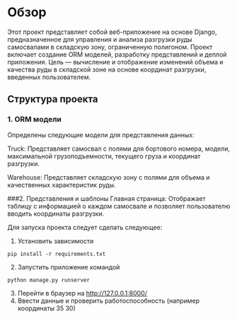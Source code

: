 # Обзор

Этот проект представляет собой веб-приложение на основе Django, предназначенное для управления и анализа разгрузки руды самосвалами в складскую зону, ограниченную полигоном. Проект включает создание ORM моделей, разработку представлений и деплой приложения. Цель — вычисление и отображение изменений объема и качества руды в складской зоне на основе координат разгрузки, введенных пользователем.

## Структура проекта
### 1. ORM модели
Определены следующие модели для представления данных:

Truck: Представляет самосвал с полями для бортового номера, модели, максимальной грузоподъемности, текущего груза и координат разгрузки.

Warehouse: Представляет складскую зону с полями для объема и качественных характеристик руды.

###2. Представления и шаблоны
Главная страница: Отображает таблицу с информацией о каждом самосвале и позволяет пользователю вводить координаты разгрузки.

Для запуска проекта следует сделать следующее:
1) Установить зависимости
```
pip install -r requirements.txt
```
2) Запустить приложение командой
```
python manage.py runserver
```
3) Перейти в браузер на http://127.0.0.1:8000/
4) Ввести данные и проверить работоспособность (например координаты 35 30)
